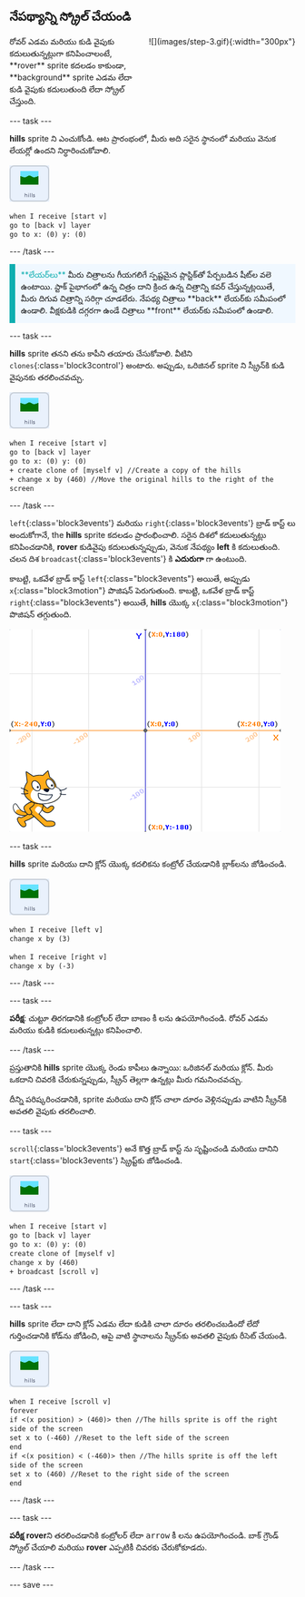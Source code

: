 ## నేపథ్యాన్ని స్క్రోల్ చేయండి

<div style="display: flex; flex-wrap: wrap">
<div style="flex-basis: 200px; flex-grow: 1; margin-right: 15px;">
రోవర్ ఎడమ మరియు కుడి వైపుకు కదులుతున్నట్లుగా కనిపించాలంటే, **rover** sprite కదలడం కాకుండా, **background** sprite ఎడమ లేదా కుడి వైపుకు కదులుతుంది లేదా స్క్రోల్ చేస్తుంది.
</div>
<div>
![](images/step-3.gif){:width="300px"}
</div>
</div>

--- task ---

**hills** sprite ని ఎంచుకోండి. ఆట ప్రారంభంలో, మీరు అది సరైన స్థానంలో మరియు వెనుక లేయర్లో ఉందని నిర్ధారించుకోవాలి.

![Hills sprite.](images/hills-sprite.png)

```blocks3
when I receive [start v]
go to [back v] layer
go to x: (0) y: (0)
```

--- /task ---

<p style="border-left: solid; border-width:10px; border-color: #0faeb0; background-color: aliceblue; padding: 10px;">
<span style="color: #0faeb0">**లేయర్‌లు**</span> మీరు చిత్రాలను గీయగలిగే స్పష్టమైన ప్లాస్టిక్‌తో పేర్చబడిన షీట్‌ల వలె ఉంటాయి. స్టాక్ పైభాగంలో ఉన్న చిత్రం దాని క్రింద ఉన్న చిత్రాన్ని కవర్ చేస్తున్నట్లయితే, మీరు దిగువ చిత్రాన్ని సరిగ్గా చూడలేరు. నేపథ్య చిత్రాలు **back** లేయర్‌కు సమీపంలో ఉండాలి. వీక్షకుడికి దగ్గరగా ఉండే చిత్రాలు **front** లేయర్‌కు సమీపంలో ఉండాలి.
</p>

--- task ---

**hills** sprite తనని తను కాపీని తయారు చేసుకోవాలి. వీటిని `clones`{:class='block3control'} అంటారు. అప్పుడు, ఒరిజినల్ sprite ని స్క్రీన్‌కి కుడి వైపునకు తరలించవచ్చు.

![Hills sprite.](images/hills-sprite.png)

```blocks3
when I receive [start v]
go to [back v] layer
go to x: (0) y: (0)
+ create clone of [myself v] //Create a copy of the hills
+ change x by (460) //Move the original hills to the right of the screen
```

--- /task ---

`left`{:class='block3events'} మరియు `right`{:class='block3events'} బ్రాడ్ కాస్ట్ లు అందుకోగానే, the **hills** sprite కదలడం ప్రారంభించాలి. సరైన దిశలో కదులుతున్నట్లు కనిపించడానికి, **rover** కుడివైపు కదులుతున్నప్పుడు, వెనుక నేపథ్యం **left** కి కదులుతుంది. చలన దిశ `broadcast`{:class='block3events'} కి **ఎదురుగా** గా ఉంటుంది.

కాబట్టి, ఒకవేళ బ్రాడ్ కాస్ట్ `left`{:class="block3events"} అయితే, అప్పుడు `x`{:class="block3motion"} పొజిషన్ పెరుగుతుంది. కాబట్టి, ఒకవేళ బ్రాడ్ కాస్ట్ `right`{:class="block3events"} అయితే, **hills** యొక్క `x`{:class="block3motion"} పొజిషన్ తగ్గుతుంది.

![Scratch దశ దిగువన కుడి-చేతి మూలలో sprite మరియు బ్యాక్‌డ్రాప్‌గా చూపబడిన xy కోఆర్డినేట్ సిస్టమ్‌తో Stage కనిపిస్తుంది.](images/scratch-grid.png)

--- task ---

**hills** sprite మరియు దాని క్లోన్ యొక్క కదలికను కంట్రోల్ చేయడానికి బ్లాక్‌లను జోడించండి.

![Hills sprite.](images/hills-sprite.png)

```blocks3
when I receive [left v]
change x by (3)

when I receive [right v]
change x by (-3)
```

--- /task ---

--- task ---

**పరీక్ష**: చుట్టూ తిరగడానికి కంట్రోలర్ లేదా <kbd>బాణం</kbd> కీ లను ఉపయోగించండి. రోవర్ ఎడమ మరియు కుడికి కదులుతున్నట్లు కనిపించాలి.

--- /task ---

ప్రస్తుతానికి **hills** sprite యొక్క రెండు కాపీలు ఉన్నాయి: ఒరిజినల్ మరియు క్లోన్. మీరు ఒకదాని చివరకి చేరుకున్నప్పుడు, స్క్రీన్ తెల్లగా ఉన్నట్లు మీరు గమనించవచ్చు.

దీన్ని పరిష్కరించడానికి, sprite మరియు దాని క్లోన్ చాలా దూరం వెళ్లినప్పుడు వాటిని స్క్రీన్‌కి అవతలి వైపుకు తరలించాలి.

--- task ---

`scroll`{:class='block3events'} అనే కొత్త బ్రాడ్ కాస్ట్ ను సృష్టించండి మరియు దానిని `start`{:class='block3events'} స్క్రిప్ట్‌కు జోడించండి.

![Hills sprite.](images/hills-sprite.png)

```blocks3
when I receive [start v]
go to [back v] layer
go to x: (0) y: (0)
create clone of [myself v]
change x by (460) 
+ broadcast [scroll v]
```

--- /task ---

--- task ---

**hills** sprite లేదా దాని క్లోన్ ఎడమ లేదా కుడికి చాలా దూరం తరలించబడిందో లేదో గుర్తించడానికి కోడ్‌ను జోడించి, ఆపై వాటి స్థానాలను స్క్రీన్‌కు అవతలి వైపుకు రీసెట్ చేయండి.

![Hills sprite.](images/hills-sprite.png)

```blocks3
when I receive [scroll v]
forever
if <(x position) > (460)> then //The hills sprite is off the right side of the screen
set x to (-460) //Reset to the left side of the screen
end
if <(x position) < (-460)> then //The hills sprite is off the left side of the screen
set x to (460) //Reset to the right side of the screen
end
```

--- /task ---

--- task ---

**పరీక్ష** **rover**ని తరలించడానికి కంట్రోలర్ లేదా <kbd>arrow</kbd> కీ లను ఉపయోగించండి. బాక్ గ్రౌండ్ స్క్రోల్ చేయాలి మరియు **rover** ఎప్పటికీ చివరకు చేరుకోకూడదు.

--- /task ---

--- save ---
